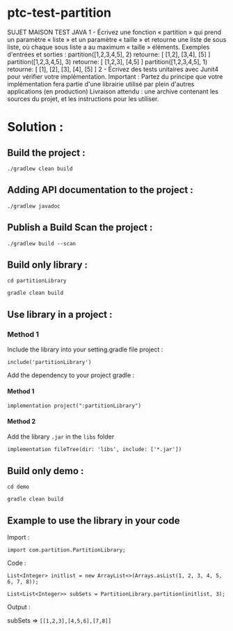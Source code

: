 # ptc-test-partition
SUJET MAISON TEST JAVA 1 - Écrivez une fonction « partition » qui prend un paramètre « liste » et un paramètre « taille » et retourne une liste de sous liste, où chaque sous liste a au maximum « taille » éléments. Exemples d'entrées et sorties :     partition([1,2,3,4,5], 2) retourne: [ [1,2], [3,4], [5] ] partition([1,2,3,4,5], 3) retourne: [ [1,2,3], [4,5] ] partition([1,2,3,4,5], 1) retourne: [ [1], [2], [3], [4], [5] ]     2 - Écrivez des tests unitaires avec Junit4 pour vérifier votre implémentation.  Important : Partez du principe que votre implémentation fera partie d'une librairie utilisé par plein d'autres applications (en production) Livraison attendu : une archive contenant les sources du projet, et les instructions pour les utiliser.


# Solution :

## Build the project :
`./gradlew clean build`

## Adding API documentation to the project :
`./gradlew javadoc`

## Publish a Build Scan the project :
`./gradlew build --scan`

## Build only library :
`cd partitionLibrary`

`gradle clean build`

## Use library in a project :

### Method 1
Include the library into your setting.gradle file project :

`include('partitionLibrary')`

Add the dependency to your project gradle :

#### Method 1

`implementation project(":partitionLibrary")`

#### Method 2
Add the library `.jar` in the `libs` folder

`implementation fileTree(dir: 'libs', include: ['*.jar'])`

## Build only demo :
`cd demo`

`gradle clean build`

## Example to use the library in your code

Import : 

`import com.partition.PartitionLibrary;`

Code :

`List<Integer> initlist = new ArrayList<>(Arrays.asList(1, 2, 3, 4, 5, 6, 7, 8));`

`List<List<Integer>> subSets = PartitionLibrary.partition(initlist, 3);`

Output : 

subSets => `[[1,2,3],[4,5,6],[7,8]]`

